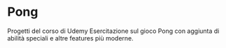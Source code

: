 # Pong
Progetti del corso di Udemy
Esercitazione sul gioco Pong con aggiunta di abilità speciali e altre features più moderne.
